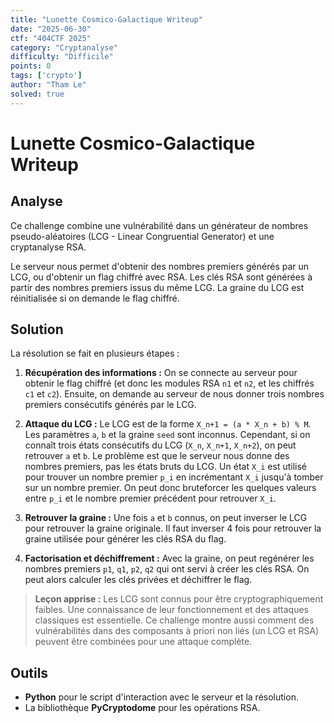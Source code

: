 ```yaml
---
title: "Lunette Cosmico-Galactique Writeup"
date: "2025-06-30"
ctf: "404CTF 2025"
category: "Cryptanalyse"
difficulty: "Difficile"
points: 0
tags: ['crypto']
author: "Tham Le"
solved: true
---
```


# Lunette Cosmico-Galactique Writeup

## Analyse

Ce challenge combine une vulnérabilité dans un générateur de nombres pseudo-aléatoires (LCG - Linear Congruential Generator) et une cryptanalyse RSA.

Le serveur nous permet d'obtenir des nombres premiers générés par un LCG, ou d'obtenir un flag chiffré avec RSA. Les clés RSA sont générées à partir des nombres premiers issus du même LCG. La graine du LCG est réinitialisée si on demande le flag chiffré.

## Solution

La résolution se fait en plusieurs étapes :

1.  **Récupération des informations :** On se connecte au serveur pour obtenir le flag chiffré (et donc les modules RSA `n1` et `n2`, et les chiffrés `c1` et `c2`). Ensuite, on demande au serveur de nous donner trois nombres premiers consécutifs générés par le LCG.

2.  **Attaque du LCG :** Le LCG est de la forme `X_n+1 = (a * X_n + b) % M`. Les paramètres `a`, `b` et la graine `seed` sont inconnus. Cependant, si on connaît trois états consécutifs du LCG (`X_n`, `X_n+1`, `X_n+2`), on peut retrouver `a` et `b`. Le problème est que le serveur nous donne des nombres premiers, pas les états bruts du LCG. Un état `X_i` est utilisé pour trouver un nombre premier `p_i` en incrémentant `X_i` jusqu'à tomber sur un nombre premier. On peut donc bruteforcer les quelques valeurs entre `p_i` et le nombre premier précédent pour retrouver `X_i`.

3.  **Retrouver la graine :** Une fois `a` et `b` connus, on peut inverser le LCG pour retrouver la graine originale. Il faut inverser 4 fois pour retrouver la graine utilisée pour générer les clés RSA du flag.

4.  **Factorisation et déchiffrement :** Avec la graine, on peut regénérer les nombres premiers `p1`, `q1`, `p2`, `q2` qui ont servi à créer les clés RSA. On peut alors calculer les clés privées et déchiffrer le flag.

> **Leçon apprise :** Les LCG sont connus pour être cryptographiquement faibles. Une connaissance de leur fonctionnement et des attaques classiques est essentielle. Ce challenge montre aussi comment des vulnérabilités dans des composants à priori non liés (un LCG et RSA) peuvent être combinées pour une attaque complète.

## Outils

-   **Python** pour le script d'interaction avec le serveur et la résolution.
-   La bibliothèque **PyCryptodome** pour les opérations RSA.
